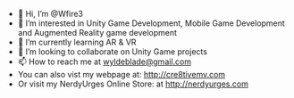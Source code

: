 - 👋 Hi, I’m @Wfire3
- 👀 I’m interested in Unity Game Development, Mobile Game Development and Augmented Reality game development
- 🌱 I’m currently learning AR & VR
- 💞️ I’m looking to collaborate on Unity Game projects
- 📫 How to reach me at wyldeblade@gmail.com
- You can also vist my webpage at: http://cre8tivemv.com
- Or visit my NerdyUrges Online Store: at http://nerdyurges.com
